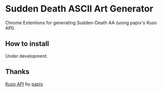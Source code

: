 # Sudden Death ASCII Art Generator
Chrome Extentions for generating Sudden-Death AA (using papix's Kuso API).

## How to install
Under development.

## Thanks
[Kuso API](https://github.com/papix/KusoAPI/) by [papix](https://github.com/papix/)
